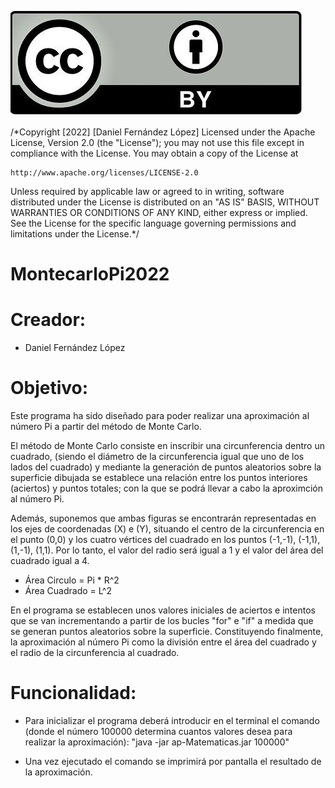 ![Copyright.png](Copyright.png)

/*Copyright [2022] [Daniel Fernández López] 
Licensed under the Apache License, Version 2.0 (the "License");
you may not use this file except in compliance with the License.
You may obtain a copy of the License at

    http://www.apache.org/licenses/LICENSE-2.0

Unless required by applicable law or agreed to in writing, software distributed
under the License is distributed on an "AS IS" BASIS, WITHOUT WARRANTIES OR CONDITIONS
OF ANY KIND, either express or implied. See the License for the specific language governing
permissions and limitations under the License.*/


# MontecarloPi2022

# Creador:

* Daniel Fernández López
# Objetivo:

Este programa ha sido diseñado para poder realizar una aproximación al número Pi a partir del método de Monte Carlo.

El método de Monte Carlo consiste en inscribir una circunferencia dentro un cuadrado, (siendo el diámetro de la circunferencia igual que uno de los lados del cuadrado) y mediante la generación de puntos aleatorios sobre la superficie dibujada se establece una relación entre los puntos interiores (aciertos) y puntos totales; con la que se podrá llevar a cabo la aproximción al número Pi.

Además, suponemos que ambas figuras se encontrarán representadas en los ejes de coordenadas (X) e (Y), situando el centro de la circunferencia en el punto (0,0) y los cuatro vértices del cuadrado en los puntos (-1,-1), (-1,1), (1,-1), (1,1). Por lo tanto, el valor del radio será igual a 1 y el valor del área del cuadrado igual a 4.

* Área Circulo = Pi * R^2
* Área Cuadrado = L^2

En el programa se establecen unos valores iniciales de aciertos e intentos que se van incrementando a partir de los bucles "for" e "if" a medida que se generan puntos aleatorios sobre la superficie. Constituyendo finalmente, la aproximación al número Pi como la división entre el área del cuadrado y el radio de la circunferencia al cuadrado.
# Funcionalidad:

* Para inicializar el programa deberá introducir en el terminal el comando (donde el número 100000 determina cuantos valores desea para realizar la aproximación): "java -jar ap-Matematicas.jar 100000"

* Una vez ejecutado el comando se imprimirá por pantalla el resultado de la aproximación.  


